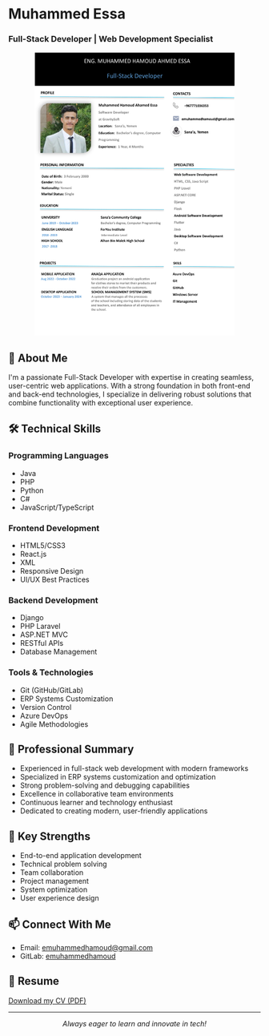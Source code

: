  # Muhammed Essa
### Full-Stack Developer | Web Development Specialist

<div align="center">
  <img src="https://github.com/IbnEissa/IbnEissa/blob/main/MuhammedEssaCV_page1.png?raw=true" alt="Muhammed Essa Profile" width="400">
</div>

## 👋 About Me

I'm a passionate Full-Stack Developer with expertise in creating seamless, user-centric web applications. With a strong foundation in both front-end and back-end technologies, I specialize in delivering robust solutions that combine functionality with exceptional user experience.

## 🛠️ Technical Skills

### Programming Languages
- Java
- PHP
- Python
- C#
- JavaScript/TypeScript

### Frontend Development
- HTML5/CSS3
- React.js
- XML
- Responsive Design
- UI/UX Best Practices

### Backend Development
- Django
- PHP Laravel
- ASP.NET MVC
- RESTful APIs
- Database Management

### Tools & Technologies
- Git (GitHub/GitLab)
- ERP Systems Customization
- Version Control
- Azure DevOps
- Agile Methodologies

## 💼 Professional Summary

- Experienced in full-stack web development with modern frameworks
- Specialized in ERP systems customization and optimization
- Strong problem-solving and debugging capabilities
- Excellence in collaborative team environments
- Continuous learner and technology enthusiast
- Dedicated to creating modern, user-friendly applications

## 🌟 Key Strengths

- End-to-end application development
- Technical problem solving
- Team collaboration
- Project management
- System optimization
- User experience design

## 📫 Connect With Me

- Email: [emuhammedhamoud@gmail.com](mailto:emuhammedhamoud@gmail.com)
- GitLab: [emuhammedhamoud](https://gitlab.com/emuhammedhamoud)

## 📄 Resume
[Download my CV (PDF)](https://github.com/IbnEissa/IbnEissa/blob/main/MuhammedEssaCV.pdf)

---
<div align="center">
  <i>Always eager to learn and innovate in tech!</i>
</div>

